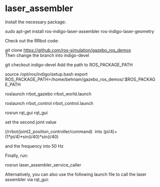 # laser_assembler
Install the necessary package:

sudo apt-get install ros-indigo-laser-assembler ros-indigo-laser-geometry

Check out the RRbot code:

git clone https://github.com/ros-simulation/gazebo_ros_demos
Then change the branch into indigo-devel

git checkout indigo-devel
Add the path to ROS_PACKAGE_PATH

source /opt/ros/indigo/setup.bash
export ROS_PACKAGE_PATH=/home/behnam/gazebo_ros_demos/:$ROS_PACKAGE_PATH

roslaunch rrbot_gazebo rrbot_world.launch

roslaunch rrbot_control rrbot_control.launch

rosrun rqt_gui rqt_gui


set the second joint value

(/rrbot/joint2_position_controller/command)  into (pi/4)+(1*pi/4)*sin(i/40)*sin(i/40)

and the frequency into 50 Hz

Finally, run:

rosrun laser_assembler_service_caller


Alternatively, you can also use the following launch file to call the laser assembler via rqt_gui:

<launch>
    <node type="laser_scan_assembler" pkg="laser_assembler" name="my_assembler">
        <remap from="scan" to="/rrbot/laser/scan"/>
        <param name="max_clouds" type="int" value="400" />
        <param name="fixed_frame" type="string" value="world" />
    </node>
</launch>

